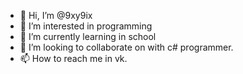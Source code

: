 - 👋 Hi, I’m @9xy9ix
- 👀 I’m interested in programming
- 🌱 I’m currently learning in school
- 💞️ I’m looking to collaborate on with c# programmer.
- 📫 How to reach me in vk.

<!---
9xy9ix/9xy9ix is a ✨ special ✨ repository because its `README.md` (this file) appears on your GitHub profile.
You can click the Preview link to take a look at your changes.
--->
